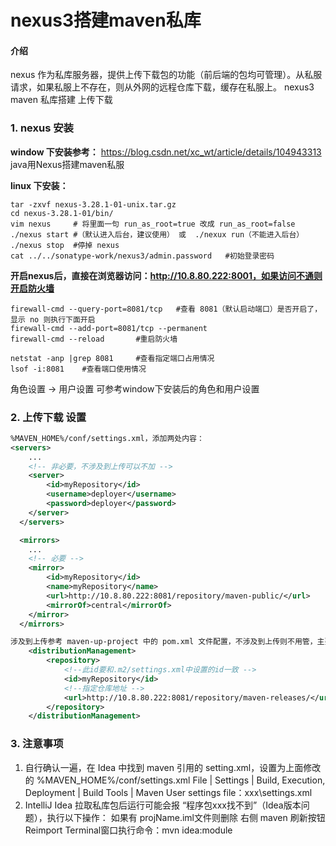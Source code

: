 # nexus3搭建maven私库

#### 介绍
nexus 作为私库服务器，提供上传下载包的功能（前后端的包均可管理）。从私服请求，如果私服上不存在，则从外网的远程仓库下载，缓存在私服上。
nexus3 maven 私库搭建 上传下载

### 1. nexus 安装
**window 下安装参考：**
	https://blog.csdn.net/xc_wt/article/details/104943313		java用Nexus搭建maven私服

**linux 下安装：**

```shell
tar -zxvf nexus-3.28.1-01-unix.tar.gz
cd nexus-3.28.1-01/bin/
vim nexus	  # 将里面一句 run_as_root=true 改成 run_as_root=false
./nexus start #（默认进入后台，建议使用） 或  ./nexux run（不能进入后台）
./nexus stop  #停掉 nexus
cat ../../sonatype-work/nexus3/admin.password	#初始登录密码
```

**开启nexus后，直接在浏览器访问：http://10.8.80.222:8001，如果访问不通则开启防火墙**

```shell
firewall-cmd --query-port=8081/tcp	 #查看 8081（默认启动端口）是否开启了，显示 no 则执行下面开启
firewall-cmd --add-port=8081/tcp --permanent
firewall-cmd --reload		#重启防火墙

netstat -anp |grep 8081		#查看指定端口占用情况
lsof -i:8081	#查看端口使用情况
```

角色设置 -> 用户设置	可参考window下安装后的角色和用户设置

### 2. 上传下载 设置

```xml
%MAVEN_HOME%/conf/settings.xml，添加两处内容：
<servers>
    ...
    <!-- 非必要，不涉及到上传可以不加 -->
	<server>
		<id>myRepository</id>
		<username>deployer</username>
		<password>deployer</password>
	</server>
  </servers>

  <mirrors>
	...
    <!-- 必要 -->
	<mirror>
		<id>myRepository</id>
		<name>myRepository</name>
		<url>http://10.8.80.222:8081/repository/maven-public/</url>
		<mirrorOf>central</mirrorOf>
	</mirror>
  </mirrors>

涉及到上传参考 maven-up-project 中的 pom.xml 文件配置，不涉及到上传则不用管，主要是仓库信息：
    <distributionManagement>
        <repository>
            <!--此id要和.m2/settings.xml中设置的id一致 -->
            <id>myRepository</id>
            <!--指定仓库地址 -->
            <url>http://10.8.80.222:8081/repository/maven-releases/</url>
        </repository>
    </distributionManagement>
```

### 3. 注意事项

1. 自行确认一遍，在 Idea 中找到 maven 引用的 setting.xml，设置为上面修改的 %MAVEN_HOME%/conf/settings.xml
   	File | Settings | Build, Execution, Deployment | Build Tools | Maven
   		User settings file：xxx\settings.xml
2. IntelliJ Idea 拉取私库包后运行可能会报 “程序包xxx找不到”（Idea版本问题），执行以下操作：
   	如果有 projName.iml文件则删除
   	右侧 maven 刷新按钮Reimport
   	Terminal窗口执行命令：mvn idea:module